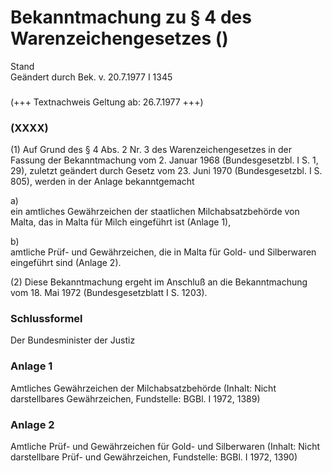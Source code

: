 Bekanntmachung zu § 4 des Warenzeichengesetzes ()
=================================================

Stand  
Geändert durch Bek. v. 20.7.1977 I 1345

### 

(+++ Textnachweis Geltung ab: 26.7.1977 +++)

### (XXXX)

(1) Auf Grund des § 4 Abs. 2 Nr. 3 des Warenzeichengesetzes in der Fassung der Bekanntmachung vom 2. Januar 1968 (Bundesgesetzbl. I S. 1, 29), zuletzt geändert durch Gesetz vom 23. Juni 1970 (Bundesgesetzbl. I S. 805), werden in der Anlage bekanntgemacht

a)  
ein amtliches Gewährzeichen der staatlichen Milchabsatzbehörde von Malta, das in Malta für Milch eingeführt ist (Anlage 1),

b)  
amtliche Prüf- und Gewährzeichen, die in Malta für Gold- und Silberwaren eingeführt sind (Anlage 2).

(2) Diese Bekanntmachung ergeht im Anschluß an die Bekanntmachung vom 18. Mai 1972 (Bundesgesetzblatt I S. 1203).

### Schlussformel

Der Bundesminister der Justiz

### Anlage 1

Amtliches Gewährzeichen der Milchabsatzbehörde
(Inhalt: Nicht darstellbares Gewährzeichen,
Fundstelle: BGBl. I 1972, 1389)

### Anlage 2

Amtliche Prüf- und Gewährzeichen für Gold- und Silberwaren
(Inhalt: Nicht darstellbare Prüf- und Gewährzeichen,
Fundstelle: BGBl. I 1972, 1390)
